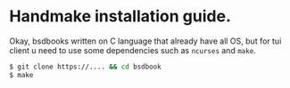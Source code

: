 # Handmake installation guide.

Okay, bsdbooks written on C language that already have all OS, but for tui client u need to use some dependencies such as `ncurses` and `make`.

```sh
$ git clone https://.... && cd bsdbook
$ make
```
